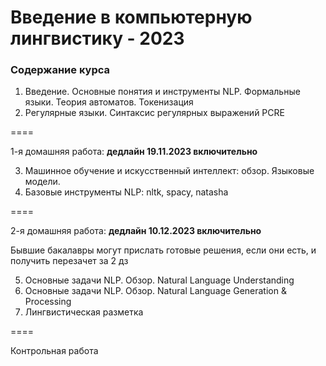 # Введение в компьютерную лингвистику - 2023

### Содержание курса

1. Введение. Основные понятия и инструменты NLP. Формальные языки. Теория автоматов. Токенизация
2. Регулярные языки. Синтаксис регулярных выражений PCRE

====

1-я домашняя работа: **дедлайн 19.11.2023 включительно**

3. Машинное обучение и искусственный интеллект: обзор. Языковые модели.
4. Базовые инструменты NLP: nltk, spacy, natasha

====

2-я домашняя работа: **дедлайн 10.12.2023 включительно**

Бывшие бакалавры могут прислать готовые решения, если они есть, и получить перезачет за 2 дз

5. Основные задачи NLP. Обзор. Natural Language Understanding
6. Основные задачи NLP. Обзор. Natural Language Generation & Processing
7. Лингвистическая разметка

====

Контрольная работа
